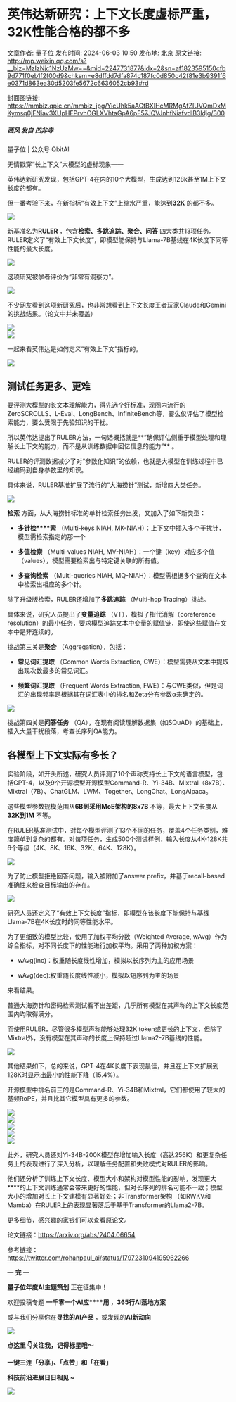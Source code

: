 # 英伟达新研究：上下文长度虚标严重，32K性能合格的都不多

文章作者: 量子位
发布时间: 2024-06-03 10:50
发布地: 北京
原文链接: http://mp.weixin.qq.com/s?__biz=MzIzNjc1NzUzMw==&mid=2247731877&idx=2&sn=af1823595150cfb9d771f0eb1f2f00d9&chksm=e8dffdd7dfa874c187fc0d850c42f81e3b9391f6e0371d863ea30d5203fe5672c6636052cb93#rd

封面图链接: https://mmbiz.qpic.cn/mmbiz_jpg/YicUhk5aAGtBXIHcMRMgAfZlUVQmDxMKymsq0jFNiav3XUpHFPrvhOGLXVhtaGpA6pF57JQVJnhfNiafvdIB3ldjg/300

##### 西风 发自 凹非寺  
量子位 | 公众号 QbitAI

无情戳穿“长上下文”大模型的虚标现象——

英伟达新研究发现，包括GPT-4在内的10个大模型，生成达到128k甚至1M上下文长度的都有。

但一番考验下来，在新指标“有效上下文”上缩水严重，能达到**32K** 的都不多。

![](https://mmbiz.qpic.cn/mmbiz_png/YicUhk5aAGtBXIHcMRMgAfZlUVQmDxMKyyKQ8EWPnRI1IQWLrDYpy6T7qaRNGPL1TXPMYyDMAn10akKwpxibkKYg/640?wx_fmt=png&from=appmsg)

新基准名为**RULER** ，包含**检索、多跳追踪、聚合、问答**
四大类共13项任务。RULER定义了“有效上下文长度”，即模型能保持与Llama-7B基线在4K长度下同等性能的最大长度。

![](https://mmbiz.qpic.cn/mmbiz_png/YicUhk5aAGtBXIHcMRMgAfZlUVQmDxMKyJiaDLCiaQczOzoxgsfsgEwDhdkIPZeviadzkGiae4AopOkHbYia2PxJe1eg/640?wx_fmt=png&from=appmsg)

这项研究被学者评价为“非常有洞察力”。

![](https://mmbiz.qpic.cn/mmbiz_png/YicUhk5aAGtBXIHcMRMgAfZlUVQmDxMKyQ72jFuqc9VjPP7mvdJfEZZoo78Z9PmtvRQtTJHdcDia6vuEr6RI6unQ/640?wx_fmt=png&from=appmsg)

不少网友看到这项新研究后，也非常想看到上下文长度王者玩家Claude和Gemini的挑战结果。（论文中并未覆盖）

![](https://mmbiz.qpic.cn/mmbiz_png/YicUhk5aAGtBXIHcMRMgAfZlUVQmDxMKyib1pNNKXUmbsiajylOmicVr09eJZj6ib8GxWQXX6IgOrdHI8FJWZQict5Gg/640?wx_fmt=png&from=appmsg)  
![](https://mmbiz.qpic.cn/mmbiz_png/YicUhk5aAGtBXIHcMRMgAfZlUVQmDxMKyV4g6zlZ67LFxiaicutYhwg7ArPiamW6DDklEuhwypicRPbgtUCuDEzMv3w/640?wx_fmt=png&from=appmsg)

一起来看英伟达是如何定义“有效上下文”指标的。

![](https://mmbiz.qpic.cn/mmbiz_png/YicUhk5aAGtBXIHcMRMgAfZlUVQmDxMKyAvT6C8xe5eks14bwD30bGr37kZe7SCaWIvP2EJXiax7o691KAcodibxQ/640?wx_fmt=png&from=appmsg)

## 测试任务更多、更难

要评测大模型的长文本理解能力，得先选个好标准，现圈内流行的ZeroSCROLLS、L-Eval、LongBench、InfiniteBench等，要么仅评估了模型检索能力，要么受限于先验知识的干扰。

所以英伟达提出了RULER方法，一句话概括就是**“确保评估侧重于模型处理和理解长上下文的能力，而不是从训练数据中回忆信息的能力”** 。

RULER的评测数据减少了对“参数化知识”的依赖，也就是大模型在训练过程中已经编码到自身参数里的知识。

具体来说，RULER基准扩展了流行的“大海捞针”测试，新增四大类任务。

![](https://mmbiz.qpic.cn/mmbiz_png/YicUhk5aAGtBXIHcMRMgAfZlUVQmDxMKyjVA83moicKTbyUc51wRK6icV14OSmicliadhwJ8f5WibNgpp9OA2EOfuXlw/640?wx_fmt=png&from=appmsg)

**检索** 方面，从大海捞针标准的单针检索任务出发，又加入了如下新类型：

  * **多针检****索** （Multi-keys NIAH, MK-NIAH）：上下文中插入多个干扰针，模型需检索指定的那一个

  * **多值检索** （Multi-values NIAH, MV-NIAH）：一个键（key）对应多个值（values），模型需要检索出与特定键关联的所有值。

  * **多查询检索** （Multi-queries NIAH, MQ-NIAH）：模型需根据多个查询在文本中检索出相应的多个针。

除了升级版检索，RULER还增加了**多跳追踪** （Multi-hop Tracing）挑战。

具体来说，研究人员提出了**变量追踪** （VT），模拟了指代消解（coreference
resolution）的最小任务，要求模型追踪文本中变量的赋值链，即使这些赋值在文本中是非连续的。

挑战第三关是**聚合** （Aggregation），包括：

  * **常见词汇提取** （Common Words Extraction, CWE）：模型需要从文本中提取出现次数最多的常见词汇。

  * **频繁词汇提取** （Frequent Words Extraction, FWE）：与CWE类似，但是词汇的出现频率是根据其在词汇表中的排名和Zeta分布参数α来确定的。

![](https://mmbiz.qpic.cn/mmbiz_png/YicUhk5aAGtBXIHcMRMgAfZlUVQmDxMKy7cuMT1FPp9xmdFca6cq2VLp9LjRqAJvjZnFn0M15V3IsF24wHMSB9w/640?wx_fmt=png&from=appmsg)

挑战第四关是**问答任务** （QA），在现有阅读理解数据集（如SQuAD）的基础上，插入大量干扰段落，考查长序列QA能力。

## 各模型上下文实际有多长？

实验阶段，如开头所述，研究人员评测了10个声称支持长上下文的语言模型，包括GPT-4，以及9个开源模型开源模型Command-R、Yi-34B、Mixtral（8x7B）、Mixtral（7B）、ChatGLM、LWM、Together、LongChat、LongAlpaca。

这些模型参数规模范围从**6B到采用MoE架构的8x7B** 不等，最大上下文长度从**32K到1M** 不等。

在RULER基准测试中，对每个模型评测了13个不同的任务，覆盖4个任务类别，难度简单到复杂的都有。对每项任务，生成500个测试样例，输入长度从4K-128K共6个等级（4K、8K、16K、32K、64K、128K）。

![](https://mmbiz.qpic.cn/mmbiz_png/YicUhk5aAGtBXIHcMRMgAfZlUVQmDxMKy8WXhvUicZVq9Miceia2ia3Wk7w5mX4Arzgiclv9qZPQUxQmvkn2bNnoC50g/640?wx_fmt=png&from=appmsg)

为了防止模型拒绝回答问题，输入被附加了answer prefix，并基于recall-based准确性来检查目标输出的存在。

![](https://mmbiz.qpic.cn/mmbiz_png/YicUhk5aAGtBXIHcMRMgAfZlUVQmDxMKypGWjWQIltibKsSWbj5NOCnhPQYgmQCSR33l8Rk3PFq7lyxCk5Co6xYw/640?wx_fmt=png&from=appmsg)

研究人员还定义了“有效上下文长度”指标，即模型在该长度下能保持与基线Llama-7B在4K长度时的同等性能水平。

为了更细致的模型比较，使用了加权平均分数（Weighted Average, wAvg）作为综合指标，对不同长度下的性能进行加权平均。采用了两种加权方案：

  * wAvg(inc)：权重随长度线性增加，模拟以长序列为主的应用场景

  * wAvg(dec):权重随长度线性减小，模拟以短序列为主的场景

来看结果。

普通大海捞针和密码检索测试看不出差距，几乎所有模型在其声称的上下文长度范围内均取得满分。

而使用RULER，尽管很多模型声称能够处理32K
token或更长的上下文，但除了Mixtral外，没有模型在其声称的长度上保持超过Llama2-7B基线的性能。

![](https://mmbiz.qpic.cn/mmbiz_png/YicUhk5aAGtBXIHcMRMgAfZlUVQmDxMKyVAnthMgYM325W5F1SSFqVWVR0pibawCzZFlpU5OSlZXygqh8kJdR9xg/640?wx_fmt=png&from=appmsg)

其他结果如下，总的来说，GPT-4在4K长度下表现最佳，并且在上下文扩展到128K时显示出最小的性能下降（15.4%）。

开源模型中排名前三的是Command-R、Yi-34B和Mixtral，它们都使用了较大的基频RoPE，并且比其它模型具有更多的参数。

![](https://mmbiz.qpic.cn/mmbiz_png/YicUhk5aAGtBXIHcMRMgAfZlUVQmDxMKy1144ibaedZQPsttxugSgNyibWj7kVeJRhCR3XIkZibUsYib48UGs6nRiaOw/640?wx_fmt=png&from=appmsg)  
![](https://mmbiz.qpic.cn/mmbiz_png/YicUhk5aAGtBXIHcMRMgAfZlUVQmDxMKyU5LnRFQrNxjIHlzLLR5wo03Qr0OA68Zj4ic5ecUiaO6nrcqLE8zF6joQ/640?wx_fmt=png&from=appmsg)  
![](https://mmbiz.qpic.cn/mmbiz_png/YicUhk5aAGtBXIHcMRMgAfZlUVQmDxMKyJNhyz4vDAB7TmRkI4feZFKUib07ejG0bnfiaO2cxjghIhcyic2RoRnMPA/640?wx_fmt=png&from=appmsg)  
![](https://mmbiz.qpic.cn/mmbiz_png/YicUhk5aAGtBXIHcMRMgAfZlUVQmDxMKyA0cJtb60dzVic8icL9TEibIN7ECjHNTBJQSecPFv2EEpiaNahpheU3W6Yw/640?wx_fmt=png&from=appmsg)  
![](https://mmbiz.qpic.cn/mmbiz_png/YicUhk5aAGtBXIHcMRMgAfZlUVQmDxMKydiafCKAcRdBxSeQKliaBtTvicKhPdeVTc4qKxLT79440ib1q879yfa5OFA/640?wx_fmt=png&from=appmsg)

此外，研究人员还对Yi-34B-200K模型在增加输入长度（高达256K）和更复杂任务上的表现进行了深入分析，以理解任务配置和失败模式对RULER的影响。

他们还分析了训练上下文长度、模型大小和架构对模型性能的影响，发现更大****的上下文训练通常会带来更好的性能，但对长序列的排名可能不一致；模型大小的增加对长上下文建模有显著好处；非Transformer架构
（如RWKV和Mamba）在RULER上的表现显著落后于基于Transformer的Llama2-7B。

更多细节，感兴趣的家银们可以查看原论文。

论文链接：https://arxiv.org/abs/2404.06654

参考链接：  
https://twitter.com/rohanpaul_ai/status/1797231094195962266

— **完** —

**量子位年度AI主题策划** 正在征集中！

欢迎投稿专题 **一千零一个AI应****用** ，**365行AI落地方案**

或与我们分享你在**寻找的AI产品** ，或发现的**AI新动向**

![](https://mmbiz.qpic.cn/mmbiz_png/YicUhk5aAGtDpTavEwUl8aOlFLGHaPnaKXJcMUeJtGXVLliac6P6XxYHIKhnz0NPUgVvlrXAvJC33ibh8aYDdyudA/640?wx_fmt=png&from=appmsg)

  

**点这里 👇关注我，记得标星哦～**

**一键三连「分享」、「点赞」和「在看」**

**科技前沿进展日日相见 ~**

![](https://mmbiz.qpic.cn/mmbiz_svg/g9RQicMD01M0tYoRQT2cMQRmPS5ZDyrrfzeksiay90KaDzlGBH61icqHxmgFKfvfXtVuwTHV740CDLAaXU1LIfZyoJEpYKcRIiaE/640?wx_fmt=svg)


